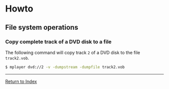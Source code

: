 # Howto

## File system operations

### Copy complete track of a DVD disk to a file

The following command will copy track `2` of a DVD disk to the file `track2.vob`.

```bash
$ mplayer dvd://2 -v -dumpstream -dumpfile track2.vob
```

---
[Return to Index](../README.md)
